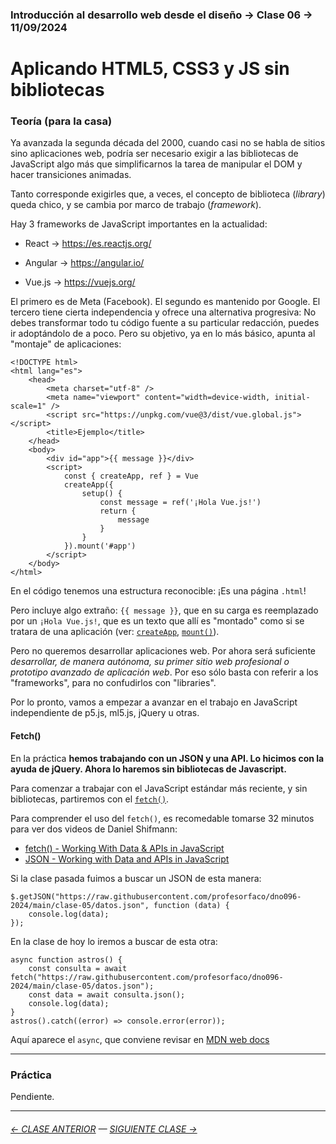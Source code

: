 ### Introducción al desarrollo web desde el diseño → Clase 06 → 11/09/2024

# Aplicando HTML5, CSS3 y JS sin bibliotecas

### Teoría (para la casa)

Ya avanzada la segunda década del 2000, cuando casi no se habla de sitios sino aplicaciones web, podría ser necesario exigir a las bibliotecas de JavaScript algo más que simplificarnos la tarea de manipular el DOM y hacer transiciones animadas. 

Tanto corresponde exigirles que, a veces, el concepto de biblioteca (*library*) queda chico, y se cambia por marco de trabajo (*framework*).

Hay 3 frameworks de JavaScript importantes en la actualidad:

- React → https://es.reactjs.org/

- Angular → https://angular.io/

- Vue.js → https://vuejs.org/

El primero es de Meta (Facebook). El segundo es mantenido por Google. El tercero tiene cierta independencia y ofrece una alternativa progresiva: No debes transformar todo tu código fuente a su particular redacción, puedes ir adoptándolo de a poco. Pero su objetivo, ya en lo más básico, apunta al "montaje" de aplicaciones:

```
<!DOCTYPE html>
<html lang="es">
    <head>
        <meta charset="utf-8" />
        <meta name="viewport" content="width=device-width, initial-scale=1" />
        <script src="https://unpkg.com/vue@3/dist/vue.global.js"></script>
        <title>Ejemplo</title>
    </head>
    <body>
        <div id="app">{{ message }}</div>
        <script>
            const { createApp, ref } = Vue
            createApp({
                setup() {
                    const message = ref('¡Hola Vue.js!')
                    return {
                        message
                    }
                }
            }).mount('#app')
        </script>
    </body>
</html>
```

En el código tenemos una estructura reconocible: ¡Es una página `.html`! 

Pero incluye algo extraño: `{{ message }}`, que en su carga es reemplazado por un `¡Hola Vue.js!`, que es un texto que allí es "montado" como si se tratara de una aplicación (ver: [`createApp`](https://vuejs.org/guide/essentials/application.html#the-root-component), [`mount()`](https://vuejs.org/guide/essentials/application.html#mounting-the-app)). 

Pero no queremos desarrollar aplicaciones web. Por ahora será suficiente *desarrollar, de manera autónoma, su primer sitio web profesional o prototipo avanzado de aplicación web*. Por eso sólo basta con referir a los "frameworks", para no confudirlos con "libraries". 

Por lo pronto, vamos a empezar a avanzar en el trabajo en JavaScript independiente de p5.js, ml5.js, jQuery u otras.

#### Fetch()

En la práctica **hemos trabajando con un JSON y una API. Lo hicimos con la ayuda de jQuery. Ahora lo haremos sin bibliotecas de Javascript.**

Para comenzar a trabajar con el JavaScript estándar más reciente, y sin bibliotecas, partiremos con el [`fetch()`](https://developer.mozilla.org/es/docs/Web/API/Fetch_API/Using_Fetch). 

Para comprender el uso del `fetch()`, es recomedable tomarse 32 minutos para ver dos videos de Daniel Shifmann:

- [fetch() - Working With Data & APIs in JavaScript](https://youtu.be/tc8DU14qX6I)
- [JSON - Working with Data and APIs in JavaScript](https://youtu.be/uxf0--uiX0I) 

Si la clase pasada fuimos a buscar un JSON de esta manera:

```
$.getJSON("https://raw.githubusercontent.com/profesorfaco/dno096-2024/main/clase-05/datos.json", function (data) {
    console.log(data);
});
```

En la clase de hoy lo iremos a buscar de esta otra:

```
async function astros() {
    const consulta = await fetch("https://raw.githubusercontent.com/profesorfaco/dno096-2024/main/clase-05/datos.json");
    const data = await consulta.json();
    console.log(data);
}
astros().catch((error) => console.error(error));
```

Aquí aparece el `async`, que conviene revisar en [MDN web docs]( https://developer.mozilla.org/es/docs/Web/JavaScript/Reference/Statements/async_function#descripci%C3%B3n)

- - - - - - -

### Práctica

Pendiente.

- - - - - - - - - - - -

###### [← CLASE ANTERIOR](https://github.com/profesorfaco/dno096-2024/tree/main/clase-05) — [SIGUIENTE CLASE →](https://github.com/profesorfaco/dno096-2024/tree/main/clase-08)
